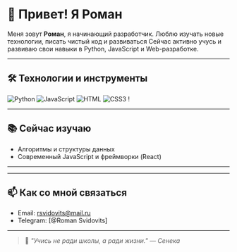 # 👋 Привет! Я Роман

Меня зовут **Роман**, я начинающий разработчик. Люблю изучать новые технологии, писать чистый код и развиваться Сейчас активно учусь и развиваю свои навыки в Python, JavaScript и Web-разработке.

---

## 🛠️ Технологии и инструменты

![Python](https://img.shields.io/badge/-Python-333?style=for-the-badge&logo=python)
![JavaScript](https://img.shields.io/badge/-JavaScript-333?style=for-the-badge&logo=javascript)
![HTML](https://img.shields.io/badge/-HTML5-333?style=for-the-badge&logo=html5)
![CSS3](https://img.shields.io/badge/-CSS3-333?style=for-the-badge&logo=css3)
!

---

## 📚 Сейчас изучаю

- Алгоритмы и структуры данных
- Современный JavaScript и фреймворки (React)

---


---

## 📫 Как со мной связаться

- Email: [rsvidovits@mail.ru](mailto:rsvidovits@mail.ru)
- Telegram: [@Roman Svidovits]


---

> 🧠 *"Учись не ради школы, а ради жизни." — Сенека*
